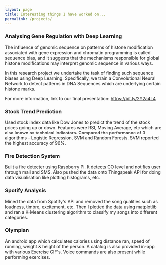 ```yaml
---
layout: page
title: Interesting things I have worked on...
permalink: /projects/
---
```


### Analysing Gene Regulation with Deep Learning
The influence of genomic sequence on patterns of histone modification associated with gene expression and chromatin programming is called sequence bias, and it suggests that the mechanisms responsible for global histone modifications may interpret genomic sequence in various ways.

In this research project we undertake the task of finding such sequence biases using Deep Learning. Specifically, we train a Convolutional Neural Network to detect patterns in DNA Sequences which are underlying certain histone marks.

For more information, link to our final presentation: https://bit.ly/2Y2a4L4

### Stock Trend Prediction
Used stock index data like Dow Jones to predict the trend of the stock prices going up or down. Features were RSI, Moving Average, etc which are also known as technical indicators. Compared the performance of 3 algorithms - Logistic Regression, SVM and Random Forests. SVM reported the highest accuracy of 96%.

### Fire Detection System
Built a fire detecter using Raspberry Pi. It detects CO level and notifies user through mail and SMS. Also pushed the data onto Thingspeak API for doing data visualisation like plotting histograms, etc. 

### Spotify Analysis
Mined the data from Spotify's API and removed the song qualities such as loudness, timbre, excitement, etc. Then I plotted the data using matplotlib and ran a K-Means clustering algorithm to classify my songs into different categories. 

### Olympian
An android app which calculates calories using distance ran, speed of running, weight & height of the person. A catalog is also provided in-app with various Exercise GIF's. Voice commands are also present while performing exercises.
